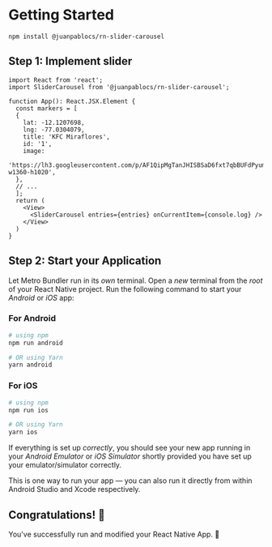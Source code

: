 # Getting Started

```
npm install @juanpablocs/rn-slider-carousel
```
## Step 1: Implement slider

```tsx
import React from 'react';
import SliderCarousel from '@juanpablocs/rn-slider-carousel';

function App(): React.JSX.Element {
  const markers = [
  {
    lat: -12.1207698,
    lng: -77.0304079,
    title: 'KFC Miraflores',
    id: '1',
    image:
      'https://lh3.googleusercontent.com/p/AF1QipMgTanJHISBSaD6fxt7qbBUFdPyumYn_IV8_acR=s1360-w1360-h1020',
  },
  // ...
  ];
  return (
    <View>
      <SliderCarousel entries={entries} onCurrentItem={console.log} />
    </View>
  )
}
```

## Step 2: Start your Application

Let Metro Bundler run in its _own_ terminal. Open a _new_ terminal from the _root_ of your React Native project. Run the following command to start your _Android_ or _iOS_ app:

### For Android

```bash
# using npm
npm run android

# OR using Yarn
yarn android
```

### For iOS

```bash
# using npm
npm run ios

# OR using Yarn
yarn ios
```

If everything is set up _correctly_, you should see your new app running in your _Android Emulator_ or _iOS Simulator_ shortly provided you have set up your emulator/simulator correctly.

This is one way to run your app — you can also run it directly from within Android Studio and Xcode respectively.

## Congratulations! :tada:

You've successfully run and modified your React Native App. :partying_face:
